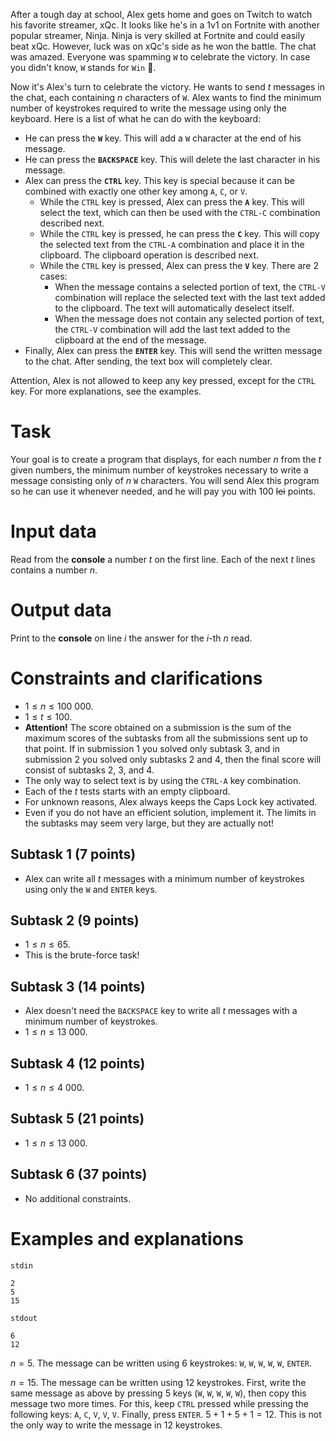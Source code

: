 After a tough day at school, Alex gets home and goes on Twitch to watch his favorite streamer, xQc. It looks like he's in a 1v1 on Fortnite with another popular streamer, Ninja. Ninja is very skilled at Fortnite and could easily beat xQc. However, luck was on xQc's side as he won the battle. The chat was amazed. Everyone was spamming `W` to celebrate the victory. In case you didn't know, `W` stands for `Win` 🙌.

Now it's Alex's turn to celebrate the victory. He wants to send $t$ messages in the chat, each containing $n$ characters of `W`. Alex wants to find the minimum number of keystrokes required to write the message using only the keyboard. Here is a list of what he can do with the keyboard:
- He can press the **`W`** key. This will add a `W` character at the end of his message.
- He can press the **`BACKSPACE`** key. This will delete the last character in his message.
- Alex can press the **`CTRL`** key. This key is special because it can be combined with exactly one other key among `A`, `C`, or `V`.
  - While the `CTRL` key is pressed, Alex can press the **`A`** key. This will select the text, which can then be used with the `CTRL-C` combination described next.
  - While the `CTRL` key is pressed, he can press the **`C`** key. This will copy the selected text from the `CTRL-A` combination and place it in the clipboard. The clipboard operation is described next.
  - While the `CTRL` key is pressed, Alex can press the **`V`** key. There are 2 cases:
    - When the message contains a selected portion of text, the `CTRL-V` combination will replace the selected text with the last text added to the clipboard. The text will automatically deselect itself.
    - When the message does not contain any selected portion of text, the `CTRL-V` combination will add the last text added to the clipboard at the end of the message.
- Finally, Alex can press the **`ENTER`** key. This will send the written message to the chat. After sending, the text box will completely clear.

Attention, Alex is not allowed to keep any key pressed, except for the `CTRL` key. For more explanations, see the examples.

# Task
Your goal is to create a program that displays, for each number $n$ from the $t$ given numbers, the minimum number of keystrokes necessary to write a message consisting only of $n$ `W` characters. You will send Alex this program so he can use it whenever needed, and he will pay you with 100 ~~lei~~ points.

# Input data
Read from the **console** a number $t$ on the first line.
Each of the next $t$ lines contains a number $n$.

# Output data
Print to the **console** on line $i$ the answer for the $i$-th $n$ read.

# Constraints and clarifications
- $1 \leq n \leq 100\ 000$.
- $1 \leq t \leq 100$.
- **Attention!** The score obtained on a submission is the sum of the maximum scores of the subtasks from all the submissions sent up to that point. If in submission 1 you solved only subtask $3$, and in submission 2 you solved only subtasks $2$ and $4$, then the final score will consist of subtasks $2$, $3$, and $4$.
- The only way to select text is by using the `CTRL-A` key combination.
- Each of the $t$ tests starts with an empty clipboard.
- For unknown reasons, Alex always keeps the Caps Lock key activated.
- Even if you do not have an efficient solution, implement it. The limits in the subtasks may seem very large, but they are actually not!

## Subtask 1 (7 points)
- Alex can write all $t$ messages with a minimum number of keystrokes using only the `W` and `ENTER` keys.

## Subtask 2 (9 points)
- $1 \leq n \leq 65$.
- This is the brute-force task!

## Subtask 3 (14 points)
- Alex doesn't need the `BACKSPACE` key to write all $t$ messages with a minimum number of keystrokes.
- $1 \leq n \leq 13\ 000$.

## Subtask 4 (12 points)
- $1 \leq n \leq 4\ 000$.

## Subtask 5 (21 points)
- $1 \leq n \leq 13\ 000$.

## Subtask 6 (37 points)
- No additional constraints.

# Examples and explanations
`stdin`
```
2
5
15
```
`stdout`
```
6
12
```

$n = 5$. The message can be written using $6$ keystrokes: `W`, `W`, `W`, `W`, `W`, `ENTER`.

$n = 15$. The message can be written using $12$ keystrokes.
First, write the same message as above by pressing $5$ keys (`W`, `W`, `W`, `W`, `W`), then copy this message two more times. For this, keep `CTRL` pressed while pressing the following keys: `A`, `C`, `V`, `V`, `V`. Finally, press `ENTER`. $5 + 1 + 5 + 1 = 12$. This is not the only way to write the message in $12$ keystrokes.